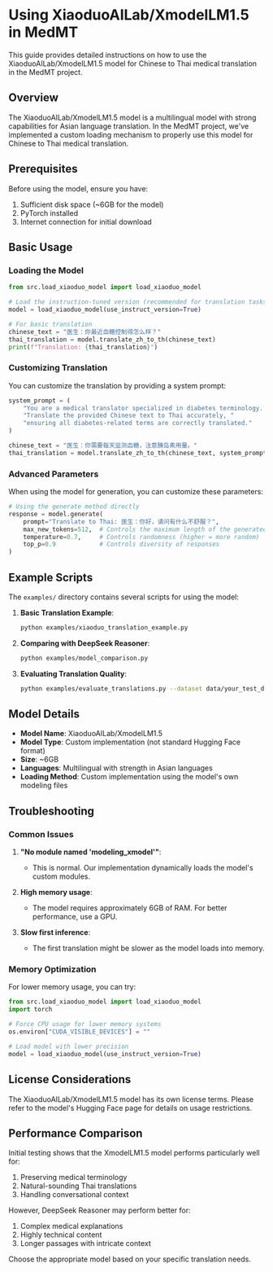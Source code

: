 # Using XiaoduoAILab/XmodelLM1.5 in MedMT

This guide provides detailed instructions on how to use the XiaoduoAILab/XmodelLM1.5 model for Chinese to Thai medical translation in the MedMT project.

## Overview

The XiaoduoAILab/XmodelLM1.5 model is a multilingual model with strong capabilities for Asian language translation. In the MedMT project, we've implemented a custom loading mechanism to properly use this model for Chinese to Thai medical translation.

## Prerequisites

Before using the model, ensure you have:

1. Sufficient disk space (~6GB for the model)
2. PyTorch installed
3. Internet connection for initial download

## Basic Usage

### Loading the Model

```python
from src.load_xiaoduo_model import load_xiaoduo_model

# Load the instruction-tuned version (recommended for translation tasks)
model = load_xiaoduo_model(use_instruct_version=True)

# For basic translation
chinese_text = "医生：你最近血糖控制得怎么样？"
thai_translation = model.translate_zh_to_th(chinese_text)
print(f"Translation: {thai_translation}")
```

### Customizing Translation

You can customize the translation by providing a system prompt:

```python
system_prompt = (
    "You are a medical translator specialized in diabetes terminology. "
    "Translate the provided Chinese text to Thai accurately, "
    "ensuring all diabetes-related terms are correctly translated."
)

chinese_text = "医生：你需要每天监测血糖，注意胰岛素用量。"
thai_translation = model.translate_zh_to_th(chinese_text, system_prompt=system_prompt)
```

### Advanced Parameters

When using the model for generation, you can customize these parameters:

```python
# Using the generate method directly
response = model.generate(
    prompt="Translate to Thai: 医生：你好，请问有什么不舒服？",
    max_new_tokens=512,  # Controls the maximum length of the generated text
    temperature=0.7,     # Controls randomness (higher = more random)
    top_p=0.9            # Controls diversity of responses
)
```

## Example Scripts

The `examples/` directory contains several scripts for using the model:

1. **Basic Translation Example**:
   ```bash
   python examples/xiaoduo_translation_example.py
   ```

2. **Comparing with DeepSeek Reasoner**:
   ```bash
   python examples/model_comparison.py
   ```

3. **Evaluating Translation Quality**:
   ```bash
   python examples/evaluate_translations.py --dataset data/your_test_data.csv
   ```

## Model Details

- **Model Name**: XiaoduoAILab/XmodelLM1.5
- **Model Type**: Custom implementation (not standard Hugging Face format)
- **Size**: ~6GB
- **Languages**: Multilingual with strength in Asian languages
- **Loading Method**: Custom implementation using the model's own modeling files

## Troubleshooting

### Common Issues

1. **"No module named 'modeling_xmodel'"**:
   - This is normal. Our implementation dynamically loads the model's custom modules.

2. **High memory usage**:
   - The model requires approximately 6GB of RAM. For better performance, use a GPU.

3. **Slow first inference**:
   - The first translation might be slower as the model loads into memory.

### Memory Optimization

For lower memory usage, you can try:

```python
from src.load_xiaoduo_model import load_xiaoduo_model
import torch

# Force CPU usage for lower memory systems
os.environ["CUDA_VISIBLE_DEVICES"] = ""

# Load model with lower precision
model = load_xiaoduo_model(use_instruct_version=True)
```

## License Considerations

The XiaoduoAILab/XmodelLM1.5 model has its own license terms. Please refer to the model's Hugging Face page for details on usage restrictions.

## Performance Comparison

Initial testing shows that the XmodelLM1.5 model performs particularly well for:

1. Preserving medical terminology
2. Natural-sounding Thai translations
3. Handling conversational context

However, DeepSeek Reasoner may perform better for:

1. Complex medical explanations
2. Highly technical content
3. Longer passages with intricate context

Choose the appropriate model based on your specific translation needs.
